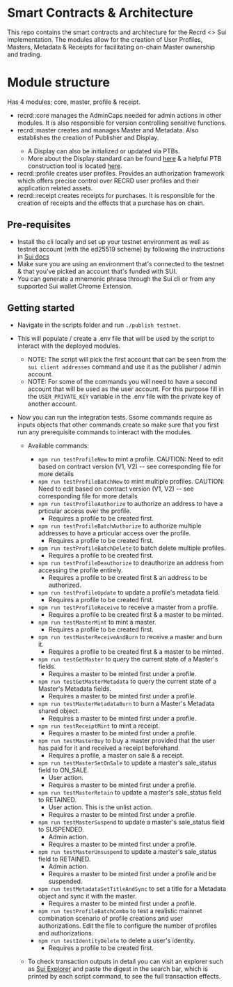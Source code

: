 # Smart Contracts & Architecture

This repo contains the smart contracts and architecture for the Recrd <> Sui implementation. The modules allow for the creation of User Profiles, Masters, Metadata & Receipts for facilitating on-chain Master ownership and trading.

# Module structure

Has 4 modules; core, master, profile & receipt.

- recrd::core manages the AdminCaps needed for admin actions in other modules. It is also responsible for version controlling sensitive functions.
- recrd::master creates and manages Master<T> and Metadata<T>. Also establishes the creation of Publisher and Display.
  - A Display can also be initialized or updated via PTBs.
  - More about the Display standard can be found [here](https://docs.sui.io/standards/display) & a helpful PTB construction tool is located [here](https://sui-tools.vercel.app/ptb-generator?network=testnet&objectId=&package=0x2&module=display&function=new_with_fields).
- recrd::profile creates user profiles. Provides an authorization framework which offers precise control over RECRD user profiles and their application related assets.
- recrd::receipt creates receipts for purchases. It is responsible for the creation of receipts and the effects that a purchase has on chain.

## Pre-requisites

- Install the cli locally and set up your testnet environment as well as testnet account (with the ed25519 scheme) by following the instructions in [Sui docs](https://docs.sui.io/guides/developer/getting-started/sui-install)
- Make sure you are using an environment that's connected to the testnet & that you've picked an account that's funded with SUI.
- You can generate a mnemonic phrase through the Sui cli or from any supported Sui wallet Chrome Extension.

## Getting started

- Navigate in the scripts folder and run `./publish testnet`.
- This will populate / create a .env file that will be used by the script to interact with the deployed modules.
  - NOTE: The script will pick the first account that can be seen from the `sui client addresses` command and use it as the publisher / admin account.
  - NOTE: For some of the commands you will need to have a second account that will be used as the user account. For this purpose fill in the `USER_PRIVATE_KEY` variable in the .env file with the private key of another account.
- Now you can run the integration tests. Ssome commands require as inputs objects that other commands create so make sure that you first run any prerequisite commands to interact with the modules.

  - Available commands:

    - `npm run testProfileNew` to mint a profile. CAUTION: Need to edit based on contract version (V1, V2) -- see corresponding file for more details
    - `npm run testProfileBatchNew` to mint multiple profiles. CAUTION: Need to edit based on contract version (V1, V2) -- see corresponding file for more details
    - `npm run testProfileAuthorize` to authorize an address to have a prticular access over the profile.
      - Requires a profile to be created first.
    - `npm run testProfileBatchAuthorize` to authorize multiple addresses to have a prticular access over the profile.
      - Requires a profile to be created first.
    - `npm run testProfileBatchDelete` to batch delete multiple profiles.
      - Requires a profile to be created first.
    - `npm run testProfileDeauthorize` to deauthorize an address from accessing the profile entirely.
      - Requires a profile to be created first & an address to be authorized.
    - `npm run testProfileUpdate` to update a profile's metadata field.
      - Requires a profile to be created first.
    - `npm run testProfileReceive` to receive a master from a profile.
      - Requires a profile to be created first & a master to be minted.
    - `npm run testMasterMint` to mint a master.
      - Requires a profile to be created first.
    - `npm run testMasterReceiveAndBurn` to receive a master and burn it.
      - Requires a profile to be created first & a master to be minted.
    - `npm run testGetMaster` to query the current state of a Master's fields.
      - Requires a master to be minted first under a profile.
    - `npm run testGetMasterMetadata` to query the current state of a Master's Metadata fields.
      - Requires a master to be minted first under a profile.
    - `npm run testMasterMetadataBurn` to burn a Master's Metadata shared object.
      - Requires a master to be minted first under a profile.
    - `npm run testReceiptMint` to mint a receipt.
      - Requires a master to be minted first under a profile.
    - `npm run testMasterBuy` to buy a master provided that the user has paid for it and received a receipt beforehand.
      - Requires a profile, a master on sale & a receipt.
    - `npm run testMasterSetOnSale` to update a master's sale_status field to ON_SALE.
      - User action.
      - Requires a master to be minted first under a profile.
    - `npm run testMasterRetain` to update a master's sale_status field to RETAINED.
      - User action. This is the unlist action.
      - Requires a master to be minted first under a profile.
    - `npm run testMasterSuspend` to update a master's sale_status field to SUSPENDED.
      - Admin action.
      - Requires a master to be minted first under a profile.
    - `npm run testMasterUnsuspend` to update a master's sale_status field to RETAINED.
      - Admin action.
      - Requires a master to be minted first under a profile and be suspended.
    - `npm run testMetadataSetTitleAndSync` to set a title for a Metadata object and sync it with the master.
      - Requires a master to be minted first under a profile.
    - `npm run testProfileBatchCombo` to test a realistic mainnet combination scenario of profile creations and user authorizations. Edit the file to configure the number of profiles and authorizations.
    - `npm run testIdentityDelete` to delete a user's identity.
      - Requires a profile to be created first.

  - To check transaction outputs in detail you can visit an explorer such as [Sui Explorer](https://suiexplorer.com/?network=testnet) and paste the digest in the search bar, which is printed by each script command, to see the full transaction effects.
